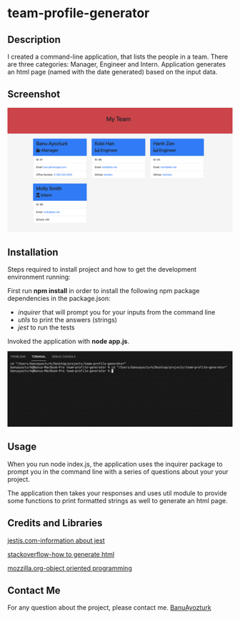 # team-profile-generator

## Description

I created a command-line application, that lists the people in a team. There are three categories: Manager, Engineer and Intern. Application generates an html page (named with the date generated) based on the input data. 


## Screenshot

![generated-html-sample](./images/screenshot.png)

## Installation 

Steps required to install project and how to get the development environment running:

First run **npm install** in order to install the following npm package dependencies in the package.json:

- <i>inquirer</i> that will prompt you for your inputs from the command line
- <i>utils</i> to print the answers (strings) 
- <i>jest</i> to run the tests

Invoked the application with **node app.js**.

![generated-html-walkthrough](./images/teamrecording.gif)

## Usage

When you run node index.js, the application uses the inquirer package to prompt you in the command line with a series of questions about your your project.

The application then takes your responses and uses util module to provide some functions to print formatted strings as well to generate an html page.

## Credits and Libraries

 [jestjs.com-information about jest](https://jestjs.io/docs/getting-started)

 [stackoverflow-how to generate html](https://stackoverflow.com/questions/21617468/node-js-generate-html)

 [mozzilla.org-object oriented programming](https://developer.mozilla.org/en-US/docs/Learn/JavaScript/Objects/Object-oriented_JS)


 ## Contact Me
For any question about the project, please contact me.
[BanuAyozturk](mailto:bnyksl@gmail.com)




